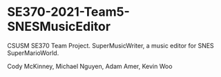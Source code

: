 # SE370-2021-Team5-SNESMusicEditor
CSUSM SE370 Team Project. SuperMusicWriter, a music editor for SNES SuperMarioWorld.

Cody McKinney,
Michael Nguyen,
Adam Amer,
Kevin Woo
